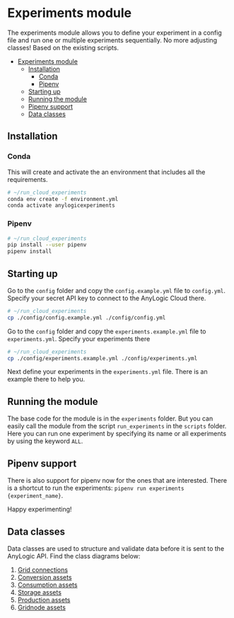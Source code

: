 # Experiments module

The experiments module allows you to define your experiment in a config file and run one or
multiple experiments sequentially. No more adjusting classes! Based on the existing scripts.

- [Experiments module](#experiments-module)
  - [Installation](#installation)
    - [Conda](#conda)
    - [Pipenv](#pipenv)
  - [Starting up](#starting-up)
  - [Running the module](#running-the-module)
  - [Pipenv support](#pipenv-support)
  - [Data classes](#data-classes)

## Installation

### Conda
This will create and activate the an environment that includes all the requirements.
```bash
# ~/run_cloud_experiments
conda env create -f environment.yml
conda activate anylogicexperiments
```

### Pipenv

```bash
# ~/run_cloud_experiments
pip install --user pipenv
pipenv install
```

## Starting up

Go to the `config` folder and copy the `config.example.yml` file to `config.yml`. Specify
your secret API key to connect to the AnyLogic Cloud there.
```bash
# ~/run_cloud_experiments
cp ./config/config.example.yml ./config/config.yml
```
Go to the `config` folder and copy the `experiments.example.yml` file to `experiments.yml`. Specify
your experiments there
```bash
# ~/run_cloud_experiments
cp ./config/experiments.example.yml ./config/experiments.yml
```

Next define your experiments in the `experiments.yml` file. There is an example there to help you.

## Running the module

The base code for the module is in the `experiments` folder. But you can easily call the module
from the script `run_experiments` in the `scripts` folder. Here you can run one experiment by
specifying its name or all experiments by using the keyword `ALL`.

## Pipenv support

There is also support for pipenv now for the ones that are interested. There is a shortcut to
run the experiments: `pipenv run experiments {experiment_name}`.



Happy experimenting!

## Data classes

Data classes are used to structure and validate data before it is sent to the AnyLogic API. Find the class diagrams below:

1. [Grid connections](htmls\gridconnection_classes.html)
2. [Conversion assets](htmls\conversion_classes.html)
3. [Consumption assets](htmls\consumption_classes.html)
4. [Storage assets](htmls\storage_classes.html)
5. [Production assets](htmls\production_classes.html)
6. [Gridnode assets](htmls\gridnode_classes.html)